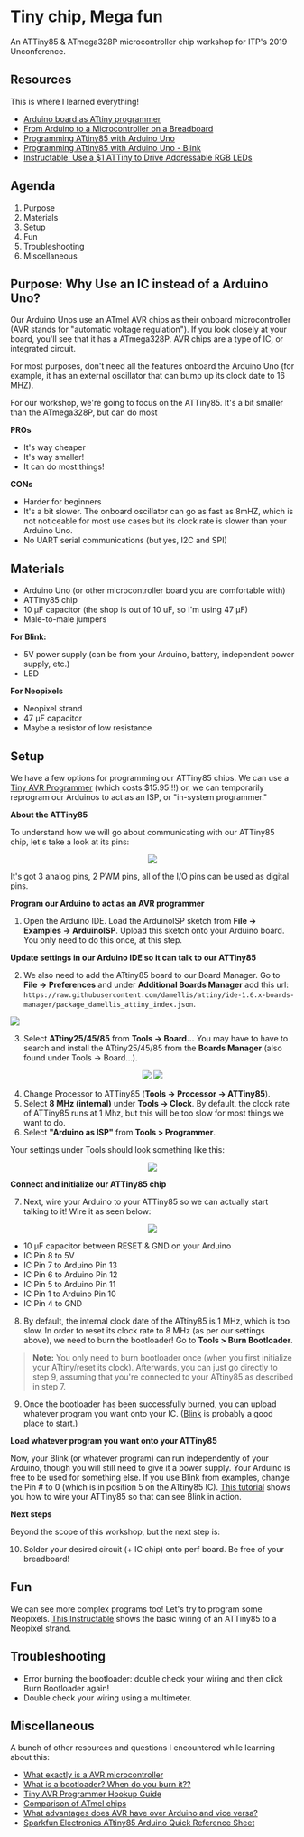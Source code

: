 # Tiny chip, Mega fun
An ATTiny85 &amp; ATmega328P microcontroller chip workshop for ITP's 2019 Unconference.

## Resources

This is where I learned everything!

+ [Arduino board as ATtiny programmer](http://highlowtech.org/?p=1706)
+ [From Arduino to a Microcontroller on a Breadboard](https://www.arduino.cc/en/Tutorial/ArduinoToBreadboard)
+ [Programming ATtiny85 with Arduino Uno](https://create.arduino.cc/projecthub/arjun/programming-attiny85-with-arduino-uno-afb829)
+ [Programming ATtiny85 with Arduino Uno - Blink](https://create.arduino.cc/projecthub/arjun/programming-attiny85-with-arduino-uno-afb829#toc-testing-attiny85-blink-4)
+ [Instructable: Use a $1 ATTiny to Drive Addressable RGB LEDs](https://www.instructables.com/id/Use-a-1-ATTiny-to-drive-addressable-RGB-LEDs/)

## Agenda

1. Purpose
2. Materials
3. Setup
4. Fun
5. Troubleshooting
6. Miscellaneous

## Purpose: Why Use an IC instead of a Arduino Uno?

Our Arduino Unos use an ATmel AVR chips as their onboard microcontroller (AVR stands for "automatic voltage regulation"). If you look closely at your board, you'll see that it has a ATmega328P. AVR chips are a type of IC, or integrated circuit.

For most purposes, don't need all the features onboard the Arduino Uno (for example, it has an external oscillator that can bump up its clock date to 16 MHZ).

For our workshop, we're going to focus on the ATTiny85. It's a bit smaller than the ATmega328P, but can do most

**PROs**

+ It's way cheaper
+ It's way smaller!
+ It can do most things!

**CONs**
+ Harder for beginners
+ It's a bit slower. The onboard oscillator can go as fast as 8mHZ, which is not noticeable for most use cases but  its clock rate is slower than your Arduino Uno.  
+ No UART serial communications (but yes, I2C and SPI)

## Materials

+ Arduino Uno (or other microcontroller board you are comfortable with)
+ ATTiny85 chip
+ 10 μF capacitor (the shop is out of 10 uF, so I'm using 47 μF)
+ Male-to-male jumpers

**For Blink:**
+ 5V power supply (can be from your Arduino, battery, independent power supply, etc.)
+ LED

**For Neopixels**
+ Neopixel strand
+ 47 μF capacitor
+ Maybe a resistor of low resistance

## Setup

We have a few options for programming our ATTiny85 chips. We can use a [Tiny AVR Programmer](https://www.sparkfun.com/products/11801?_ga=2.254947915.295978248.1548287842-129504373.1548287842) (which costs $15.95!!!) or, we can temporarily reprogram our Arduinos to act as an ISP, or "in-system programmer."

**About the ATTiny85**

To understand how we will go about communicating with our ATTiny85 chip, let's take a look at its pins:

<p align="center">
  <img src="/images/pins.png">
</p>

It's got 3 analog pins, 2 PWM pins, all of the I/O pins can be used as digital pins.

**Program our Arduino to act as an AVR programmer**

1. Open the Arduino IDE. Load the ArduinoISP sketch from **File -> Examples -> ArduinoISP**. Upload this sketch onto your Arduino board. You only need to do this once, at this step.

**Update settings in our Arduino IDE so it can talk to our ATTiny85**

2. We also need to add the ATtiny85 board to our Board Manager. Go to **File -> Preferences** and under **Additional Boards Manager** add this url: `https://raw.githubusercontent.com/damellis/attiny/ide-1.6.x-boards-manager/package_damellis_attiny_index.json`.


![](/images/1.png)

3. Select **ATtiny25/45/85** from **Tools -> Board...** You may have to have to search and install the ATtiny25/45/85 from the **Boards Manager** (also found under Tools -> Board...).

<p align="center">
  <img src="/images/2.png">
	<img src="/images/3.png">
</p>

4. Change Processor to ATTiny85 (**Tools -> Processor -> ATTiny85**).
5. Select **8 MHz (internal)** under **Tools -> Clock**. By default, the clock rate of ATTiny85 runs at 1 Mhz, but this will be too slow for most things we want to do.
6. Select **"Arduino as ISP"** from **Tools > Programmer**.

Your settings under Tools should look something like this:

<p align="center">
  <img src="/images/4.png">
</p>

**Connect and initialize our ATTiny85 chip**

7. Next, wire your Arduino to your ATTiny85 so we can actually start talking to it! Wire it as seen below:

<p align="center">
  <img src="/images/isp.png">
</p>

- 10 μF capacitor between RESET & GND on your Arduino
- IC Pin 8 to 5V
- IC Pin 7 to Arduino Pin 13
- IC Pin 6 to Arduino Pin 12
- IC Pin 5 to Arduino Pin 11
- IC Pin 1 to Arduino Pin 10
- IC Pin 4 to GND


8. By default, the internal clock date of the ATtiny85 is 1 MHz, which is too slow. In order to reset its clock rate to 8 MHz (as per our settings above), we need to burn the bootloader! Go to **Tools > Burn Bootloader**.

> **Note:** You only need to burn bootloader once (when you first initialize your ATtiny/reset its clock). Afterwards, you can just go directly to step 9, assuming that you're connected to your ATtiny85 as described in step 7.

9. Once the bootloader has been successfully burned, you can upload whatever program you want onto your IC. ([Blink](https://create.arduino.cc/projecthub/arjun/programming-attiny85-with-arduino-uno-afb829#toc-testing-attiny85-blink-4) is probably a good place to start.)

**Load whatever program you want onto your ATTiny85**

Now, your Blink (or whatever program) can run independently of your Arduino, though you will still need to give it a power supply. Your Arduino is free to be used for something else.
If you use Blink from examples, change the Pin # to 0 (which is in position 5 on the ATtiny85 IC). [This tutorial](https://create.arduino.cc/projecthub/arjun/programming-attiny85-with-arduino-uno-afb829#toc-testing-attiny85-blink-4) shows you how to wire your ATTiny85 so that can see Blink in action.  

**Next steps**

Beyond the scope of this workshop, but the next step is:

10. Solder your desired circuit (+ IC chip) onto perf board. Be free of your breadboard!

## Fun

We can see more complex programs too! Let's try to program some Neopixels. [This Instructable](https://www.instructables.com/id/Use-a-1-ATTiny-to-drive-addressable-RGB-LEDs/) shows the basic wiring of an ATTiny85 to a Neopixel strand.

## Troubleshooting

+ Error burning the bootloader: double check your wiring and then click Burn Bootloader again!
+ Double check your wiring using a multimeter.

## Miscellaneous

A bunch of other resources and questions I encountered while learning about this:

+ [What exactly is a AVR microcontroller](https://en.wikipedia.org/wiki/AVR_microcontrollers)
+ [What is a bootloader? When do you burn it??](https://www.arduino.cc/en/Hacking/Bootloader?from=Tutorial.Bootloader)
+ [Tiny AVR Programmer Hookup Guide](https://learn.sparkfun.com/tutorials/tiny-avr-programmer-hookup-guide/attiny85-use-hints)
+ [Comparison of ATmel chips](https://thewanderingengineer.com/2013/04/28/comparison-of-atmel-chips/)
+ [What advantages does AVR have over Arduino and vice versa?](https://www.quora.com/What-advantages-does-AVR-have-over-Arduino-and-vice-versa)
+ [Sparkfun Electronics ATtiny85 Arduino Quick Reference Sheet](https://cdn.sparkfun.com/assets/2/8/b/a/a/Tiny_QuickRef_v2_2.pdf)
